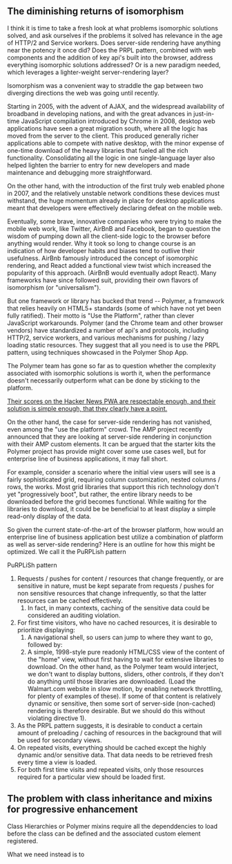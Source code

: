 ## The diminishing returns of isomorphism

I think it is time to take a fresh look at what problems isomorphic solutions solved, and ask ourselves if the problems it solved has relevance in the age of HTTP/2 and Service workers.  Does server-side rendering have anything near the potency it once did? Does the PRPL pattern, combined with web components and the addition of key api's built into the browser, address everything isomorphic solutions addressed?  Or is a new paradigm needed, which leverages a lighter-weight server-rendering layer?  

Isomorphism was a convenient way to straddle the gap between two diverging directions the web was going until recently.  

Starting in 2005, with the advent of AJAX, and the widespread availability of broadband in developing nations, and with the great advances in just-in-time JavaScript compilation introduced by Chrome in 2008, desktop web applications have seen a great migration south, where all the logic has moved from the server to the client.  This produced generally richer applications able to compete with native desktop, with the minor expense of one-time download of the heavy libraries that fueled all the rich functionality.  Consolidating all the logic in one single-language layer also helped lighten the barrier to entry for new developers and made maintenance and debugging more straightforward.

On the other hand, with the introduction of the first truly web enabled phone in 2007, and the relatively unstable network conditions these devices must withstand, the huge momentum already in place for desktop applications meant that developers were effectively declaring defeat on the mobile web.

Eventually, some brave, innovative companies who were trying to make the mobile web work, like Twitter, AirBnB and Facebook, began to question the wisdom of pumping down all the client-side logic to the browser before anything would render. Why it took so long to change course is an indication of how developer habits and biases tend to outlive their usefulness.  AirBnb famously introduced the concept of isomorphic rendering, and React added a functional view twist which increased the popularity of this approach.  (AirBnB would eventually adopt React).  Many frameworks have since followed suit, providing their own flavors of isomorphism (or "universalism").

But one framework or library has bucked that trend -- Polymer, a framework that relies heavily on HTML5+ standards (some of which have not yet been fully ratified).  Their motto is "Use the Platform", rather than clever JavaScript workarounds.  Polymer (and the Chrome team and other browser vendors) have standardized a number of api's and protocols, including HTTP/2, service workers, and various mechanisms for pushing / lazy loading static resources.  They suggest that all you need is to use the PRPL pattern, using techniques showcased in the Polymer Shop App.  

The Polymer team has gone so far as to question whether the complexity associated with isomorphic solutions is worth it, when the performance doesn't necessarily outperform what can be done by sticking to the platform.  

[Their scores on the Hacker News PWA are respectable enough, and their solution is simple enough, that they clearly have a point.](https://hnpwa.com/) 

On the other hand, the case for server-side rendering has not vanished, even among the "use the platform" crowd.  The AMP project recently announced that they are looking at server-side rendering in conjunction with their AMP custom elements.  It can be argued that the starter kits the Polymer project has provide might cover some use cases well, but for enterprise line of business applications, it may fall short.

For example, consider a scenario where the initial view users will see is a fairly sophisticated grid, requiring column customization, nested columns / rows, the works.  Most grid libraries that support this rich technology don't yet "progressively boot", but rather, the entire library needs to be downloaded before the grid becomes functional.  While waiting for the libraries to download, it could be be beneficial to at least display a simple read-only display of the data.

So given the current state-of-the-art of the browser platform, how would an enterprise line of business application best utilize a combination of platform as well as server-side rendering?  Here is an outline for how this might be optimized.  We call it the PuRPLish pattern

PuRPLiSh pattern

1. Requests / pushes for content / resources that change frequently, or are sensitive in nature, must be kept separate from requests / pushes for non sensitive resources that change infrequently, so that the latter resources can be cached effectively.
    1. In fact, in many contexts, caching of the sensitive data could be considered an auditing violation.
2. For first time visitors, who have no cached resources, it is desirable to prioritize displaying:
    1. A navigational shell, so users can jump to where they want to go, followed by:
    2. A simple, 1998-style pure readonly HTML/CSS view of the content of the "home" view, without first having to wait for extensive libraries to download.  On the other hand, as the Polymer team would interject, we don't want to display buttons, sliders, other controls, if they don't do anything until those libraries are downloaded.  (Load the Walmart.com website in slow motion, by enabling network throttling, for plenty of examples of these). If some of that content is relatively dynamic or sensitive, then some sort of server-side (non-cached) rendering is therefore desirable. But we should do this without violating directive 1).
3.  As the PRPL pattern suggests, it is desirable to conduct a certain amount of preloading / caching of resources in the background that will be used for secondary views.
4.  On repeated visits, everything should be cached except the highly dynamic and/or sensitive data.  That data needs to be retrieved fresh every time a view is loaded.
5. For both first time visits and repeated visits, only those resources required for a particular view should be loaded first.

## The problem with class inheritance and mixins for progressive enhancement

Class Hierarchies or Polymer mixins require all the dependdencies to load before the class can be defined and the associated custom element registered.

What we need instead is to 


 